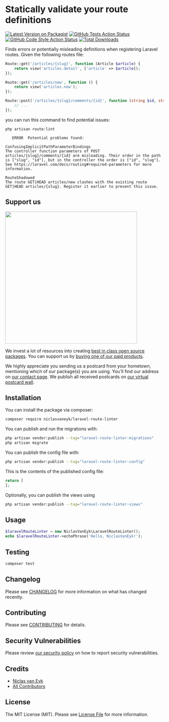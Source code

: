 # Statically validate your route definitions

[![Latest Version on Packagist](https://img.shields.io/packagist/v/niclasvaneyk/laravel-route-linter.svg?style=flat-square)](https://packagist.org/packages/niclasvaneyk/laravel-route-linter)
[![GitHub Tests Action Status](https://img.shields.io/github/actions/workflow/status/niclasvaneyk/laravel-route-linter/run-tests.yml?branch=main&label=tests&style=flat-square)](https://github.com/niclasvaneyk/laravel-route-linter/actions?query=workflow%3Arun-tests+branch%3Amain)
[![GitHub Code Style Action Status](https://img.shields.io/github/actions/workflow/status/niclasvaneyk/laravel-route-linter/fix-php-code-style-issues.yml?branch=main&label=code%20style&style=flat-square)](https://github.com/niclasvaneyk/laravel-route-linter/actions?query=workflow%3A"Fix+PHP+code+style+issues"+branch%3Amain)
[![Total Downloads](https://img.shields.io/packagist/dt/niclasvaneyk/laravel-route-linter.svg?style=flat-square)](https://packagist.org/packages/niclasvaneyk/laravel-route-linter)

Finds errors or potentially misleading definitions when registering Laravel routes.
Given the following routes file:

```php
Route::get('/articles/{slug}', function (Article $article) {
    return view('articles.detail', ['article' => $article]);
});

Route::get('/articles/new', function () {
    return view('articles.new');
});

Route::post('/articles/{slug}/comments/{id}', function (string $id, string $slug) {
    // ...
});
```

you can run this command to find potential issues:

```
php artisan route:lint

   ERROR  Potential problems found:  

ConfusingImplicitPathParameterBindings
The controller function parameters of POST articles/{slug}/comments/{id} are misleading. Their order in the path is ["slug", "id"], but in the controller the order is ["id", "slug"]. See https://laravel.com/docs/routing#required-parameters for more information.

RouteShadowed
The route GET|HEAD articles/new clashes with the existing route GET|HEAD articles/{slug}. Register it earlier to prevent this issue.
```

## Support us

[<img src="https://github-ads.s3.eu-central-1.amazonaws.com/laravel-route-linter.jpg?t=1" width="419px" />](https://spatie.be/github-ad-click/laravel-route-linter)

We invest a lot of resources into creating [best in class open source packages](https://spatie.be/open-source). You can support us by [buying one of our paid products](https://spatie.be/open-source/support-us).

We highly appreciate you sending us a postcard from your hometown, mentioning which of our package(s) you are using. You'll find our address on [our contact page](https://spatie.be/about-us). We publish all received postcards on [our virtual postcard wall](https://spatie.be/open-source/postcards).

## Installation

You can install the package via composer:

```bash
composer require niclasvaneyk/laravel-route-linter
```

You can publish and run the migrations with:

```bash
php artisan vendor:publish --tag="laravel-route-linter-migrations"
php artisan migrate
```

You can publish the config file with:

```bash
php artisan vendor:publish --tag="laravel-route-linter-config"
```

This is the contents of the published config file:

```php
return [
];
```

Optionally, you can publish the views using

```bash
php artisan vendor:publish --tag="laravel-route-linter-views"
```

## Usage

```php
$laravelRouteLinter = new NiclasVanEyk\LaravelRouteLinter();
echo $laravelRouteLinter->echoPhrase('Hello, NiclasVanEyk!');
```

## Testing

```bash
composer test
```

## Changelog

Please see [CHANGELOG](CHANGELOG.md) for more information on what has changed recently.

## Contributing

Please see [CONTRIBUTING](CONTRIBUTING.md) for details.

## Security Vulnerabilities

Please review [our security policy](../../security/policy) on how to report security vulnerabilities.

## Credits

- [Niclas van Eyk](https://github.com/NiclasVanEyk)
- [All Contributors](../../contributors)

## License

The MIT License (MIT). Please see [License File](LICENSE.md) for more information.
